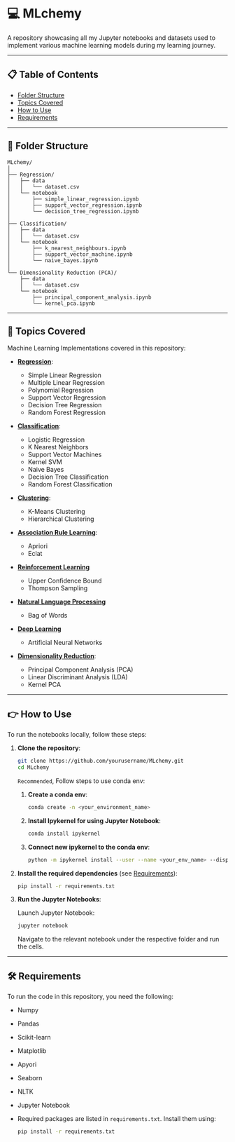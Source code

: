 # 💻 MLchemy

A repository showcasing all my Jupyter notebooks and datasets used to implement various machine learning models during my learning journey.

---

## 📋 Table of Contents

- [Folder Structure](#folder-structure)
- [Topics Covered](#topics-covered)
- [How to Use](#how-to-use)
- [Requirements](#requirements)

---

## 📂 Folder Structure

```
MLchemy/
│
├── Regression/
│   ├── data
│   │   └── dataset.csv
│   └── notebook
│       ├── simple_linear_regression.ipynb
│       ├── support_vector_regression.ipynb
│       └── decision_tree_regression.ipynb
│
├── Classification/
│   ├── data
│   │   └── dataset.csv
│   └── notebook
│       ├── k_nearest_neighbours.ipynb
│       ├── support_vector_machine.ipynb
│       └── naive_bayes.ipynb
│
└── Dimensionality Reduction (PCA)/
    ├── data
    │   └── dataset.csv
    └── notebook
        ├── principal_component_analysis.ipynb
        └── kernel_pca.ipynb
```

---

## 📎 Topics Covered

Machine Learning Implementations covered in this repository:

- **[Regression](./Regression/)**: 
   - Simple Linear Regression
   - Multiple Linear Regression
   - Polynomial Regression
   - Support Vector Regression
   - Decision Tree Regression
   - Random Forest Regression

- **[Classification](./Classification/)**: 
   - Logistic Regression
   - K Nearest Neighbors 
   - Support Vector Machines
   - Kernel SVM
   - Naive Bayes
   - Decision Tree Classification
   - Random Forest Classification

- **[Clustering](./Clustering/)**: 
   - K-Means Clustering
   - Hierarchical Clustering

- **[Association Rule Learning](./Association%20Rule%20Learning/)**:
   - Apriori
   - Eclat

- **[Reinforcement Learning](./Reinforcement%20Learning/)**
   - Upper Confidence Bound
   - Thompson Sampling

- **[Natural Language Processing](./Natural%20Language%20Processing/)**
   - Bag of Words

- **[Deep Learning](./Deep%20Learning/)**
   - Artificial Neural Networks

- **[Dimensionality Reduction](./PCA/)**: 
   - Principal Component Analysis (PCA)
   - Linear Discriminant Analysis (LDA)
   - Kernel PCA

---

## 👉 How to Use

To run the notebooks locally, follow these steps:

1. **Clone the repository**:

   ```bash
   git clone https://github.com/yourusername/MLchemy.git
   cd MLchemy
   ```

   `Recommended`, Follow steps to use conda env:

   1. **Create a conda env**: 

      ```bash
      conda create -n <your_environment_name>
      ```

   2. **Install Ipykernel for using Jupyter Notebook**:

      ```bash
      conda install ipykernel
      ```

   3. **Connect new ipykernel to the conda env**:

      ```bash
      python -m ipykernel install --user --name <your_env_name> --display-name "<new_name_for_your_kernel"
      ```

2. **Install the required dependencies** (see [Requirements](#requirements)):

   ```bash
   pip install -r requirements.txt
   ```

3. **Run the Jupyter Notebooks**:

   Launch Jupyter Notebook:

   ```bash
   jupyter notebook
   ```

   Navigate to the relevant notebook under the respective folder and run the cells.

---

## 🛠️ Requirements

To run the code in this repository, you need the following:

- Numpy
- Pandas 
- Scikit-learn
- Matplotlib
- Apyori
- Seaborn
- NLTK
- Jupyter Notebook
- Required packages are listed in `requirements.txt`. Install them using:

  ```bash
  pip install -r requirements.txt
  ```
